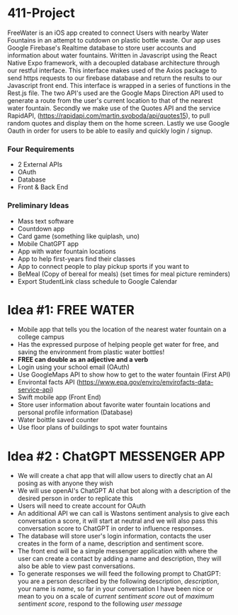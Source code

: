 # 411-Project

FreeWater is an iOS app created to connect Users with nearby Water Fountains in an attempt to cutdown on plastic bottle waste. Our app uses Google Firebase's Realtime database to store user accounts and information about water fountains. Written in Javascript using the React Native Expo framework, with a decoupled database architecture through our restful interface. This interface makes used of the Axios package to send https requests to our firebase database and return the results to our Javascript front end. This interface is wrapped in a series of functions in the Rest.js file. The two API's used are the Google Maps Direction API used to generate a route from the user's current location to that of the nearest water fountain. Secondly we make use of the Quotes API and the service RapidAPI, (https://rapidapi.com/martin.svoboda/api/quotes15), to pull random quotes and display them on the home screen. Lastly we use Google Oauth in order for users to be able to easily and quickly login / signup. 


### Four Requirements
- 2 External APIs
- OAuth
- Database
- Front & Back End

### Preliminary Ideas
- Mass text software
- Countdown app
- Card game (something like quiplash, uno)
- Mobile ChatGPT app
- App with water fountain locations
- App to help first-years find their classes
- App to connect people to play pickup sports if you want to
- BeMeal (Copy of bereal for meals) (set times for meal picture reminders)
- Export StudentLink class schedule to Google Calendar

# Idea #1: **FREE WATER**

- Mobile app that tells you the location of the nearest water fountain on a college campus
- Has the expressed purpose of helping people get water for free, and saving the environment from plastic water bottles!
- **FREE can double as an adjective and a verb**
- Login using your school email (OAuth)
- Use GoogleMaps API to show how to get to the water fountain (First API)
- Environtal facts API (https://www.epa.gov/enviro/envirofacts-data-service-api)
- Swift mobile app (Front End)
- Store user information about favorite water fountain locations and personal profile information (Database)
- Water boittle saved counter
- Use floor plans of buildings to spot water fountains

# Idea #2 : **ChatGPT MESSENGER APP**
- We will create a chat app that will allow users to directly chat an AI posing as with anyone they wish
- We will use openAI's ChatGPT AI chat bot along with a description of the desired person in order to replicate this 
- Users will need to create account for OAuth
- An additional API we can call is Wastons sentiment analysis to give each conversation a score, it will start at neutral and we will also pass this conversation score to ChatGPT in order to influence responses.
- The database will store user's login information, contacts the user creates in the form of a name, description and sentiment score.
- The front end will be a simple messenger application with where the user can create a contact by adding a name and description, they will also be able to view past conversations. 
- To generate responses we will feed the following prompt to ChatGPT: you are a person described by the following description, *description*, your name is *name*, so far in your conversation I have been nice or mean to you on a scale of *current sentiment score* out of *maximum sentiment score*, respond to the following *user message*
